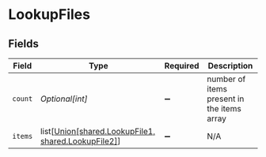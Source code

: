# LookupFiles


## Fields

| Field                                                                                        | Type                                                                                         | Required                                                                                     | Description                                                                                  |
| -------------------------------------------------------------------------------------------- | -------------------------------------------------------------------------------------------- | -------------------------------------------------------------------------------------------- | -------------------------------------------------------------------------------------------- |
| `count`                                                                                      | *Optional[int]*                                                                              | :heavy_minus_sign:                                                                           | number of items present in the items array                                                   |
| `items`                                                                                      | list[[Union[shared.LookupFile1, shared.LookupFile2]](undefined/models/shared/lookupfile.md)] | :heavy_minus_sign:                                                                           | N/A                                                                                          |